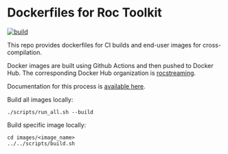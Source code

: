 # Dockerfiles for Roc Toolkit

[![build](https://github.com/roc-streaming/dockerfiles/actions/workflows/build.yml/badge.svg?branch=main)](https://github.com/roc-streaming/dockerfiles/actions/workflows/build.yml)

This repo provides dockerfiles for CI builds and end-user images for cross-compilation.

Docker images are built using Github Actions and then pushed to Docker Hub. The corresponding Docker Hub organization is [rocstreaming](https://hub.docker.com/u/rocstreaming).

Documentation for this process is [available here](https://roc-streaming.org/toolkit/docs/development/continuous_integration.html).

Build all images locally:

```
./scripts/run_all.sh --build
```

Build specific image locally:

```
cd images/<image_name>
../../scripts/build.sh
```
